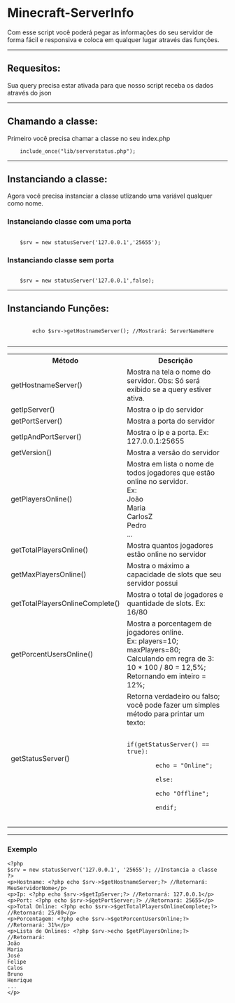 # Minecraft-ServerInfo
Com esse script você poderá pegar as informações do seu servidor de forma fácil e responsiva e coloca em qualquer lugar através das funções.

<hr>
<h2> Requesitos: </h2>
Sua query precisa estar ativada para que nosso script receba os dados através do json
<hr>

<h2> Chamando a classe: </h2>
Primeiro você precisa chamar a classe no seu index.php<br>
<code>
	include_once("lib/serverstatus.php");
</code>
<hr>

<h2> Instanciando a classe: </h2>
Agora você precisa instanciar a classe utlizando uma variável qualquer como nome.<br>

### Instanciando classe com uma porta
<code>
	$srv = new statusServer('127.0.0.1','25655');
</code>

### Instanciando classe sem porta
<code>
	$srv = new statusServer('127.0.0.1',false);
</code>

<hr>

<h2> Instanciando Funções: </h2>
	<code>
		echo $srv->getHostnameServer(); //Mostrará: ServerNameHere
	</code>

<hr>
<table style="width:100%">
  <tr>
    <th>Método</th>
    <th>Descrição</th> 
  </tr>
  <tr>
    <td>getHostnameServer()</td>
    <td>Mostra na tela o nome do servidor. Obs: Só será exibido se a query estiver ativa.</td> 
  </tr>
  <tr>
    <td>getIpServer()</td>
    <td>Mostra o ip do servidor</td> 
  </tr>
  <tr>
    <td>getPortServer()</td>
    <td>Mostra a porta do servidor</td> 
  </tr>
<tr>
    <td>getIpAndPortServer()</td>
    <td>Mostra o ip e a porta. Ex: 127.0.0.1:25655</td> 
  </tr>
  <tr>
    <td>getVersion()</td>
    <td>Mostra a versão do servidor</td> 
  </tr>
  <tr>
    <td>getPlayersOnline()</td>
    <td>Mostra em lista o nome de todos jogadores que estão online no servidor. <br>Ex: <br>João<br>Maria<br>CarlosZ<br>Pedro<br> ...</td> 
  </tr>
<tr>
    <td>getTotalPlayersOnline()</td>
    <td>Mostra quantos jogadores estão online no servidor</td> 
  </tr>
  <tr>
    <td>getMaxPlayersOnline()</td>
    <td>Mostra o máximo a capacidade de slots que seu servidor possui</td> 
  </tr>
  <tr>
    <td>getTotalPlayersOnlineComplete()</td>
    <td>Mostra o total de jogadores e quantidade de slots. Ex: 16/80</td> 
  </tr>
<tr>
    <td>getPorcentUsersOnline()</td>
    <td>Mostra a porcentagem de jogadores online. <br>Ex: players=10; <br>maxPlayers=80; <br>Calculando em regra de 3: <br>10 * 100 / 80 = 12,5%;<br> Retornando em inteiro = 12%; </td> 
  </tr>
  <tr>
    <td>getStatusServer()</td>
    <td>Retorna verdadeiro ou falso; você pode fazer um simples método para printar um texto:<br>
  	<code>
		if(getStatusServer() == true):<br>
		echo = "Online";<br>
		else:<br>
		echo "Offline";<br>
		endif;<br>
    	</code>
  </td> 
  </tr>
</table>

<hr>

### Exemplo
	<?php 
	$srv = new statusServer('127.0.0.1', '25655'); //Instancia a classe
	?>
	<p>Hostname: <?php echo $srv->$getHostnameServer;?> //Retornará: MeuServidorNome</p>
	<p>Ip: <?php echo $srv->$getIpServer;?> //Retornará: 127.0.0.1</p>
	<p>Port: <?php echo $srv->$getPortServer;?> //Retornará: 25655</p>
	<p>Total Online: <?php echo $srv->$getTotalPlayersOnlineComplete;?> //Retornará: 25/80</p>
	<p>Porcentagem: <?php echo $srv->$getPorcentUsersOnline;?> //Retornará: 31%</p>
	<p>Lista de Onlines: <?php $srv->echo $getPlayersOnline;?> 
	//Retornará: 
	João
	Maria
	José
	Felipe
	Calos
	Bruno
	Henrique
	...
	</p>

